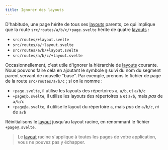 ```yaml
---
title: Ignorer des layouts
---
```


D'habitude, une page hérite de tous ses <span class="vo">[layouts](SVELTE_SITE_URL/docs/web#layout)</span> parents, ce qui implique que la route `src/routes/a/b/c/+page.svelte` hérite de quatre <span class="vo">[layouts](SVELTE_SITE_URL/docs/web#layout)</span> :

- `src/routes/+layout.svelte`
- `src/routes/a/+layout.svelte`
- `src/routes/a/b/+layout.svelte`
- `src/routes/a/b/c/+layout.svelte`

Occasionnellement, c'est utile d'ignorer la hiérarchie de <span class="vo">[layouts](SVELTE_SITE_URL/docs/web#layout)</span> courante. Nous pouvons faire cela en ajoutant le symbole `@` suivi du nom du segment parent servant de nouvelle "base". Par exemple, prenons le fichier de page de la route `src/routes/a/b/c` ; si on le nomme :
- `+page.svelte`, il utilise les layouts des répertoires `a`, `a/b`, et `a/b/c`
- `+page@b.svelte`, il utilise les layouts des répertoires `a` et `a/b`, mais *pas* de `a/b/c`
- `+page@a.svelte`, il utilise le layout du répertoire `a`, mais *pas* de `a/b/c`, *ni* de `a/b`

Réinitialisons le <span class="vo">[layout](SVELTE_SITE_URL/docs/web#layout)</span> jusqu'au layout racine, en renommant le fichier `+page@.svelte`.

> Le <span class="vo">[layout](SVELTE_SITE_URL/docs/web#layout)</span> racine s'applique à toutes les pages de votre application, vous ne pouvez pas y échapper.
